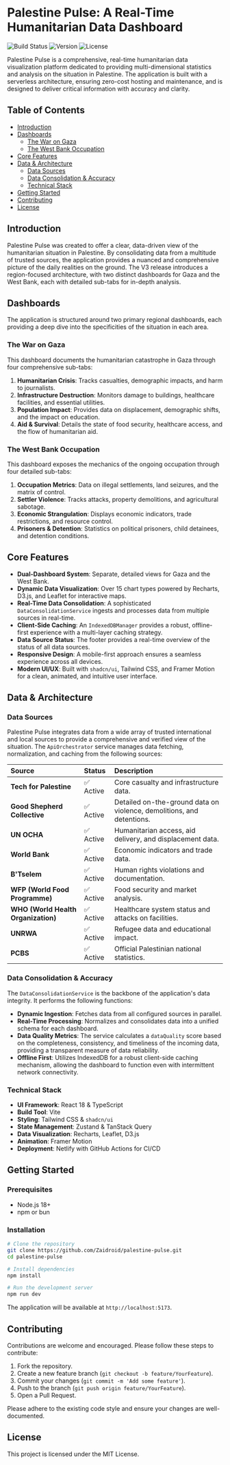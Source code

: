 # Palestine Pulse: A Real-Time Humanitarian Data Dashboard

![Build Status](https://img.shields.io/badge/build-passing-brightgreen)
![Version](https://img.shields.io/badge/version-3.0.0-blue)
![License](https://img.shields.io/badge/license-MIT-green)

Palestine Pulse is a comprehensive, real-time humanitarian data visualization platform dedicated to providing multi-dimensional statistics and analysis on the situation in Palestine. The application is built with a serverless architecture, ensuring zero-cost hosting and maintenance, and is designed to deliver critical information with accuracy and clarity.

## Table of Contents

- [Introduction](#introduction)
- [Dashboards](#dashboards)
  - [The War on Gaza](#the-war-on-gaza)
  - [The West Bank Occupation](#the-west-bank-occupation)
- [Core Features](#core-features)
- [Data & Architecture](#data--architecture)
  - [Data Sources](#data-sources)
  - [Data Consolidation & Accuracy](#data-consolidation--accuracy)
  - [Technical Stack](#technical-stack)
- [Getting Started](#getting-started)
- [Contributing](#contributing)
- [License](#license)

## Introduction

Palestine Pulse was created to offer a clear, data-driven view of the humanitarian situation in Palestine. By consolidating data from a multitude of trusted sources, the application provides a nuanced and comprehensive picture of the daily realities on the ground. The V3 release introduces a region-focused architecture, with two distinct dashboards for Gaza and the West Bank, each with detailed sub-tabs for in-depth analysis.

## Dashboards

The application is structured around two primary regional dashboards, each providing a deep dive into the specificities of the situation in each area.

### The War on Gaza

This dashboard documents the humanitarian catastrophe in Gaza through four comprehensive sub-tabs:

1.  **Humanitarian Crisis**: Tracks casualties, demographic impacts, and harm to journalists.
2.  **Infrastructure Destruction**: Monitors damage to buildings, healthcare facilities, and essential utilities.
3.  **Population Impact**: Provides data on displacement, demographic shifts, and the impact on education.
4.  **Aid & Survival**: Details the state of food security, healthcare access, and the flow of humanitarian aid.

### The West Bank Occupation

This dashboard exposes the mechanics of the ongoing occupation through four detailed sub-tabs:

1.  **Occupation Metrics**: Data on illegal settlements, land seizures, and the matrix of control.
2.  **Settler Violence**: Tracks attacks, property demolitions, and agricultural sabotage.
3.  **Economic Strangulation**: Displays economic indicators, trade restrictions, and resource control.
4.  **Prisoners & Detention**: Statistics on political prisoners, child detainees, and detention conditions.

## Core Features

-   **Dual-Dashboard System**: Separate, detailed views for Gaza and the West Bank.
-   **Dynamic Data Visualization**: Over 15 chart types powered by Recharts, D3.js, and Leaflet for interactive maps.
-   **Real-Time Data Consolidation**: A sophisticated `DataConsolidationService` ingests and processes data from multiple sources in real-time.
-   **Client-Side Caching**: An `IndexedDBManager` provides a robust, offline-first experience with a multi-layer caching strategy.
-   **Data Source Status**: The footer provides a real-time overview of the status of all data sources.
-   **Responsive Design**: A mobile-first approach ensures a seamless experience across all devices.
-   **Modern UI/UX**: Built with `shadcn/ui`, Tailwind CSS, and Framer Motion for a clean, animated, and intuitive user interface.

## Data & Architecture

### Data Sources

Palestine Pulse integrates data from a wide array of trusted international and local sources to provide a comprehensive and verified view of the situation. The `ApiOrchestrator` service manages data fetching, normalization, and caching from the following sources:

| Source | Status | Description |
| :--- | :--- | :--- |
| **Tech for Palestine** | ✅ Active | Core casualty and infrastructure data. |
| **Good Shepherd Collective** | ✅ Active | Detailed on-the-ground data on violence, demolitions, and detentions. |
| **UN OCHA** | ✅ Active | Humanitarian access, aid delivery, and displacement data. |
| **World Bank** | ✅ Active | Economic indicators and trade data. |
| **B'Tselem** | ✅ Active | Human rights violations and documentation. |
| **WFP (World Food Programme)** | ✅ Active | Food security and market analysis. |
| **WHO (World Health Organization)**| ✅ Active | Healthcare system status and attacks on facilities. |
| **UNRWA** | ✅ Active | Refugee data and educational impact. |
| **PCBS** | ✅ Active | Official Palestinian national statistics. |

### Data Consolidation & Accuracy

The `DataConsolidationService` is the backbone of the application's data integrity. It performs the following functions:

-   **Dynamic Ingestion**: Fetches data from all configured sources in parallel.
-   **Real-Time Processing**: Normalizes and consolidates data into a unified schema for each dashboard.
-   **Data Quality Metrics**: The service calculates a `dataQuality` score based on the completeness, consistency, and timeliness of the incoming data, providing a transparent measure of data reliability.
-   **Offline First**: Utilizes IndexedDB for a robust client-side caching mechanism, allowing the dashboard to function even with intermittent network connectivity.

### Technical Stack

-   **UI Framework**: React 18 & TypeScript
-   **Build Tool**: Vite
-   **Styling**: Tailwind CSS & `shadcn/ui`
-   **State Management**: Zustand & TanStack Query
-   **Data Visualization**: Recharts, Leaflet, D3.js
-   **Animation**: Framer Motion
-   **Deployment**: Netlify with GitHub Actions for CI/CD

## Getting Started

### Prerequisites

-   Node.js 18+
-   npm or bun

### Installation

```bash
# Clone the repository
git clone https://github.com/Zaidroid/palestine-pulse.git
cd palestine-pulse

# Install dependencies
npm install

# Run the development server
npm run dev
```

The application will be available at `http://localhost:5173`.

## Contributing

Contributions are welcome and encouraged. Please follow these steps to contribute:

1.  Fork the repository.
2.  Create a new feature branch (`git checkout -b feature/YourFeature`).
3.  Commit your changes (`git commit -m 'Add some feature'`).
4.  Push to the branch (`git push origin feature/YourFeature`).
5.  Open a Pull Request.

Please adhere to the existing code style and ensure your changes are well-documented.

## License

This project is licensed under the MIT License.
